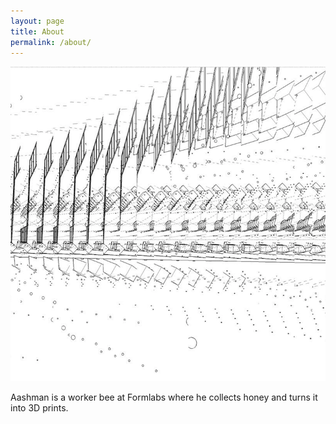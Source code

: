 ```yaml
---
layout: page
title: About
permalink: /about/
---
```



![alt text][logo]

[logo]: /assets/posts/2018-02-26-first-post/linkedin-before.png "Logo Title Text 2"

Aashman is a worker bee at Formlabs where he collects honey and turns it into 3D prints. 

<!-- This is the base Jekyll theme. You can find out more info about customizing your Jekyll theme, as well as basic Jekyll usage documentation at [jekyllrb.com](https://jekyllrb.com/)

You can find the source code for Minima at GitHub:
[jekyll][jekyll-organization] /
[minima](https://github.com/jekyll/minima)

You can find the source code for Jekyll at GitHub:
[jekyll][jekyll-organization] /
[jekyll](https://github.com/jekyll/jekyll)


[jekyll-organization]: https://github.com/jekyll -->
